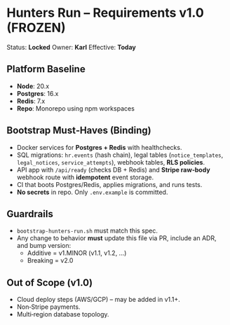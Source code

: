 # Hunters Run – Requirements v1.0 (FROZEN)
Status: **Locked**
Owner: **Karl**
Effective: **Today**

## Platform Baseline
- **Node**: 20.x
- **Postgres**: 16.x
- **Redis**: 7.x
- **Repo**: Monorepo using npm workspaces

## Bootstrap Must‑Haves (Binding)
- Docker services for **Postgres + Redis** with healthchecks.
- SQL migrations: `hr.events` (hash chain), legal tables (`notice_templates`, `legal_notices`, `service_attempts`), webhook tables, **RLS policies**.
- API app with `/api/ready` (checks DB + Redis) and **Stripe raw‑body** webhook route with **idempotent** event storage.
- CI that boots Postgres/Redis, applies migrations, and runs tests.
- **No secrets** in repo. Only `.env.example` is committed.

## Guardrails
- `bootstrap-hunters-run.sh` must match this spec.
- Any change to behavior **must** update this file via PR, include an ADR, and bump version:
  - Additive = v1.MINOR (v1.1, v1.2, …)
  - Breaking = v2.0

## Out of Scope (v1.0)
- Cloud deploy steps (AWS/GCP) – may be added in v1.1+.
- Non‑Stripe payments.
- Multi‑region database topology.
